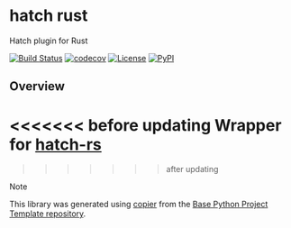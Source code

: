 # hatch rust

Hatch plugin for Rust

[![Build Status](https://github.com/python-project-templates/hatch-rust/actions/workflows/build.yaml/badge.svg?branch=main&event=push)](https://github.com/python-project-templates/hatch-rust/actions/workflows/build.yaml)
[![codecov](https://codecov.io/gh/python-project-templates/hatch-rust/branch/main/graph/badge.svg)](https://codecov.io/gh/python-project-templates/hatch-rust)
[![License](https://img.shields.io/github/license/python-project-templates/hatch-rust)](https://github.com/python-project-templates/hatch-rust)
[![PyPI](https://img.shields.io/pypi/v/hatch-rust.svg)](https://pypi.python.org/pypi/hatch-rust)

## Overview
<<<<<<< before updating
Wrapper for [hatch-rs](https://github.com/python-project-templates/hatch-rs)
=======
>>>>>>> after updating

> [!NOTE]
> This library was generated using [copier](https://copier.readthedocs.io/en/stable/) from the [Base Python Project Template repository](https://github.com/python-project-templates/base).
